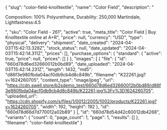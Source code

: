 {
  "slug": "color-field-knolltextile",
  "name": "Color Field",
  "description": "<p>Composition:  100% Polyurethane, Durability: 250,000 Martindale, Lightfastness:4.5</p>",
  "sku": "Color Field - 261",
  "active": true,
  "meta_title": "Color Field | Buy Knolltextile online at A+R",
  "price": null,
  "currency": "USD",
  "type": "physical",
  "delivery": "shipment",
  "date_created": "2024-04-03T15:42:13.328Z",
  "stock_status": null,
  "date_updated": "2024-04-03T15:42:14.311Z",
  "prices": [],
  "purchase_options": {
    "standard": {
      "active": true,
      "price": null,
      "prices": []
    }
  },
  "images": [
    {
      "file": {
        "id": "660d78d6ed32660012b0bd89",
        "date_uploaded": "2024-04-03T15:42:14.231Z",
        "length": 1432,
        "md5": "d86f3e980fbda04acf0db9cb4d8c849b",
        "filename": "K22261.jpg?v=1624260705",
        "content_type": "image/jpeg",
        "url": "https://cdn.swell.store/b2sdemo_test/660d78d6ed32660012b0bd89/d86f3e980fbda04acf0db9cb4d8c849b/K22261.jpg%3Fv%3D1624260705",
        "uploaded_url": "https://cdn.shopify.com/s/files/1/0012/2005/1002/products/K22261.jpg?v=1624260705",
        "width": 192,
        "height": 192
      },
      "id": "660d78d66d7d770012a02b89"
    }
  ],
  "id": "660d78d54d42c60012db4268",
  "variants": {
    "count": 0,
    "page_count": 1,
    "page": 1,
    "results": []
  },
  "filename": "color-field-knolltextile"
}